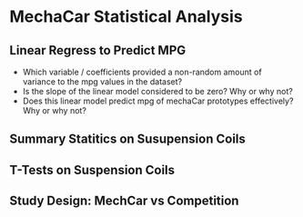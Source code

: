 # MechaCar Statistical Analysis

## Linear Regress to Predict MPG

* Which variable / coefficients provided a non-random amount of variance to the mpg values in the dataset?
* Is the slope of the linear model considered to be zero? Why or why not?
* Does this linear model predict mpg of mechaCar prototypes effectively? Why or why not?

## Summary Statitics on Susupension Coils

## T-Tests on Suspension Coils

## Study Design: MechCar vs Competition
